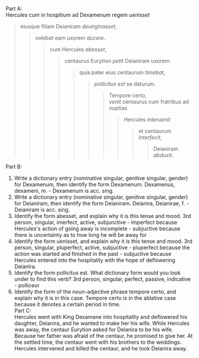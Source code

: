 Part A:  
Hercules cum in hospitium ad Dexamenum regem *uenisset*  
>eiusque filiam Deianiram *deuirginasset*,  
>>*volebat* eam uxorem *ducere*.  
>>>cum Hercules *abesset*,  
>>>>centaurus Eurytion *petit* Deianiram uxorem.  
>>>>>quia pater eius centaurum *timebat*,  
>>>>>>*pollicitus est* se daturum.  
>>>>>>>Tempore certo,  
>>>>>>>*venit* centaurus cum fratribus ad nuptias.  
>>>>>>>>Hercules *interuenit*   
>>>>>>>>>et centaurum *interfecit*,  
>>>>>>>>>>Deianiram *abduxit*.    

Part B:  
1. Write a dictionary entry (nominative singular, genitive singular, gender) for Dexamenum, then identify the form Dexamenum.
Dexamenus, dexameni, m. - Dexamenum is acc. sing.   
1. Write a dictionary entry (nominative singular, genitive singular, gender) for Deianiram, then identify the form Deianiram.
Deianira, Deianirae, f. - Deianiram is acc. sing.  
1. Identify the form abesset, and explain why it is this tense and mood.
3rd person, singular, imerfect, active, subjunctive - imperfect because Hercules's action of going away is incomplete - subjuctive because there is uncertainty as to how long he will be away for  
1. Identify the form uenisset, and explain why it is this tense and mood.
3rd person, singular, pluperfect, active, subjuctive - pluperfect because the action was started and finished in the past - subjuctive because Hercules entered into the hospitality with the hope of deflowering Deianira.
1. Identify the form pollicitus est. What dictionary form would you look under to find this verb?
3rd person, singular, perfect, passive, indicative - polliceor  
1. Identify the form of the noun-adjective phrase tempore certo, and explain why it is in this case.
Tempore certo is in the ablative case because it denotes a certain period in time.   
Part C:  
Hercules went with King Dexamene into hospitality and deflowered his daughter, Deianira, and he wanted to make her his wife. While Hercules was away, the centaur Eurytion asked for Deianira to be his wife. Because her father was afraid of the centaur, he promised to give her. At the settled time, the centaur went with his brothers to the weddings. Hercules intervened and killed the centaur, and he took Deianira away. 

